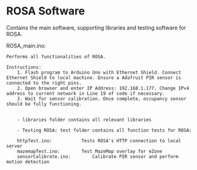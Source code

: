 # ROSA Software
 Contains the main software, supporting libraries and testing software for ROSA.
 
 ROSA_main.ino:
 
	Performs all functionalities of ROSA.
	
	Instructions:
		1. Flash program to Arduino Uno with Ethernet Shield. Connect Ethernet Shield to local machine. Ensure a Adafruit PIR sensor is connected to the right pins.
		2. Open browser and enter IP Address: 192.168.1.177. Change IPv4 address to current network in Line 19 of code if necessary.
		3. Wait for sensor calibration. Once complete, occupancy sensor should be fully functioning.
		

		- libraries folder contains all relevant libraries
		
		- Testing ROSA: test folder contains all function tests for ROSA:
		
		httpTest.ino: 			Tests ROSA's HTTP connection to local server
		mazemapTest.ino: 		Test MazeMap overlay for eZone
		sensorCalibrate.ino:		Calibrate PIR sensor and perform motion detection